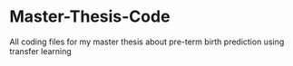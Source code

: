 # Master-Thesis-Code
All coding files for my master thesis about pre-term birth prediction using transfer learning
